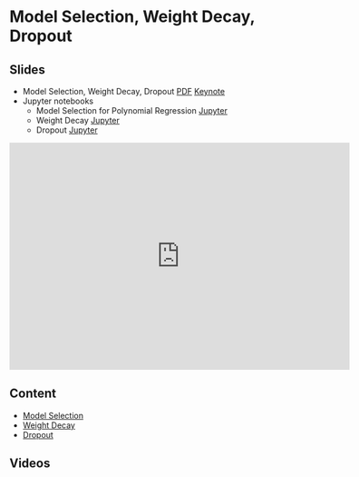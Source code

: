 # Model Selection, Weight Decay, Dropout

## Slides

- Model Selection, Weight Decay, Dropout [PDF](../../slides/2_12/7-Capacity.pdf) [Keynote](../../slides/2_12/7-Capacity.key)
- Jupyter notebooks
  - Model Selection for Polynomial Regression [Jupyter](../../slides/2_12/underfit-overfit.ipynb)
  - Weight Decay [Jupyter](../../slides/2_12/weight-decay.ipynb)
  - Dropout [Jupyter](../../slides/2_12/dropout.ipynb)


<center><iframe src="http://docs.google.com/gview?url=http://courses.d2l.ai/berkeley-stat-157/slides/2_12/7-Capacity.pdf&embedded=true"
    style="width:600px; height:400px;" frameborder="0"></iframe></center>

## Content

* [Model Selection](http://d2l.ai/chapter_multilayer-perceptrons/underfit-overfit.html)
* [Weight Decay](http://d2l.ai/chapter_multilayer-perceptrons/weight-decay.html)
* [Dropout](http://d2l.ai/chapter_multilayer-perceptrons/dropout.html)

## Videos
